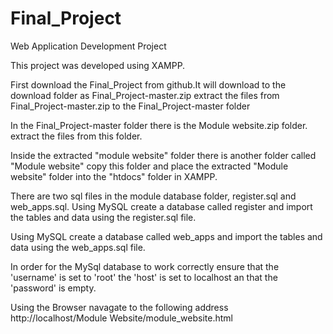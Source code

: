 # Final_Project
Web Application Development Project 

This project was developed using XAMPP.

First download the Final_Project from github.It will download to the download folder as Final_Project-master.zip
extract the files from Final_Project-master.zip to the Final_Project-master folder

In the Final_Project-master folder there is the Module website.zip folder. extract the files from this folder.

Inside the extracted "module website" folder there is another folder called "Module website" copy this folder and
place the extracted "Module website" folder into the "htdocs" folder in  XAMPP.


There are two sql files in the  module database folder, register.sql and web_apps.sql.
Using MySQL create a database called register and import the tables and data using the register.sql file.

Using MySQL create a database called web_apps and import the tables and data using the web_apps.sql file.

In order for the MySql database to work correctly ensure that the 'username' is set to 'root'
the 'host' is set to localhost an that the 'password' is empty.

Using the Browser navagate to the following address http://localhost/Module Website/module_website.html 
